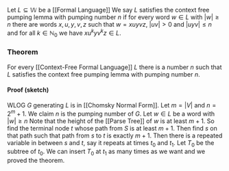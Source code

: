 Let $L\subseteq \mathbb{W}$ be a [[Formal Language]]
We say $L$ satisfies the context free pumping lemma with pumping number $n$ if for every word $w\in L$ with $\lvert w \rvert\geq n$ there are words $x,u,y,v,z$ such that $w=xuyvz$, $\lvert uv \rvert>0$ and $\lvert uyv \rvert\leq n$ and for all $k\in \mathbb{N}_{0}$ we have $xu^kyv^kz\in L$.

### Theorem
For every [[Context-Free Formal Language]] $L$ there is a number $n$ such that $L$ satisfies the context free pumping lemma with pumping number $n$.
#### Proof (sketch)
WLOG $G$ generating $L$ is in [[Chomsky Normal Form]].
Let $m=\lvert V \rvert$ and $n=2^m+1$. We claim $n$ is the pumping number of $G$.
Let $w\in L$ be a word with $\lvert w \rvert\geq n$
Note that the height of the [[Parse Tree]] of $w$ is at least $m+1$. 
So find the terminal node $t$ whose path from $S$ is at least $m+1$. 
Then find $s$ on that path such that path from $s$ to $t$  is exactly $m+1$.
Then there is a repeated variable in between $s$ and $t$, say it repeats at times $t_{0}$ and $t_{1}$. Let $T_{0}$ be the subtree of $t_{0}$. We can insert $T_{0}$ at $t_{1}$ as many times as we want and we proved the theorem.